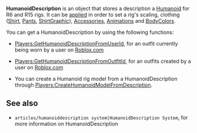 **HumanoidDescription** is an object that stores a description a [Humanoid](https://developer.roblox.com/en-us/api-reference/class/Humanoid) for R6 and R15 rigs. It can be [applied](https://developer.roblox.com/en-us/api-reference/function/Humanoid/ApplyDescription) in order to set a rig's scaling, clothing ([Shirt](https://developer.roblox.com/en-us/api-reference/class/Shirt), [Pants](https://developer.roblox.com/en-us/api-reference/class/Pants), [ShirtGraphic](https://developer.roblox.com/en-us/api-reference/class/ShirtGraphic)), [Accessories](https://developer.roblox.com/en-us/api-reference/class/Accessory), [Animations](https://developer.roblox.com/en-us/api-reference/class/Animation) and [BodyColors](https://developer.roblox.com/en-us/api-reference/class/BodyColors).

You can get a HumanoidDescription by using the following functions:

*   [Players:GetHumanoidDescriptionFromUserId](https://developer.roblox.com/en-us/api-reference/function/Players/GetHumanoidDescriptionFromUserId), for an outfit currently being worn by a user on [Roblox.com](http://Roblox.com)
    
*   [Players:GetHumanoidDescriptionFromOutfitId](https://developer.roblox.com/en-us/api-reference/function/Players/GetHumanoidDescriptionFromOutfitId), for an outfits created by a user on [Roblox.com](http://Roblox.com)
    
*   You can create a Humanoid rig model from a HumanoidDescription through [Players:CreateHumanoidModelFromDescription](https://developer.roblox.com/en-us/api-reference/function/Players/CreateHumanoidModelFromDescription).
    

See also
--------

*   `articles/humanoiddescription system|HumanoidDescription System`, for more information on HumanoidDescription